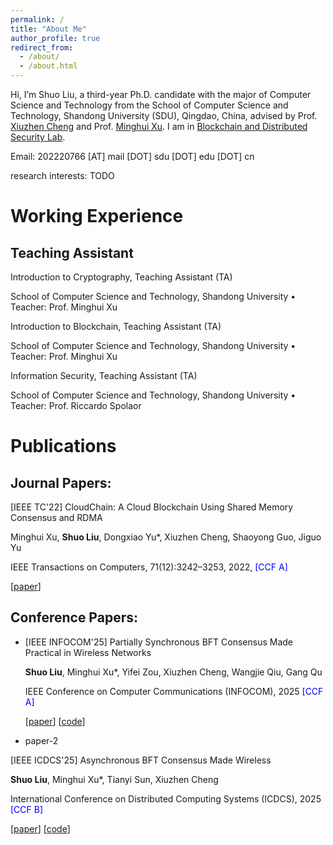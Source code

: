 ```yaml
---
permalink: /
title: "About Me"
author_profile: true
redirect_from: 
  - /about/
  - /about.html
---
```


Hi, I’m Shuo Liu, a third-year Ph.D. candidate with the major of Computer Science and Technology from the School of Computer Science and Technology, Shandong University (SDU), Qingdao, China, advised by Prof. [Xiuzhen Cheng](https://scholar.google.com/citations?user=O1yGhH0AAAAJ&hl=en&oi=ao) and Prof. [Minghui Xu](http://minghuixu.com/). I am in [Blockchain and Distributed Security Lab](https://bc.sdu.edu.cn/).

Email: 202220766 [AT] mail [DOT] sdu [DOT] edu [DOT] cn

research interests: TODO

# Working Experience

## Teaching Assistant

Introduction to Cryptography, Teaching Assistant (TA)

School of Computer Science and Technology, Shandong University • Teacher: Prof. Minghui Xu

Introduction to Blockchain, Teaching Assistant (TA)

School of Computer Science and Technology, Shandong University • Teacher: Prof. Minghui Xu

Information Security, Teaching Assistant (TA)

School of Computer Science and Technology, Shandong University • Teacher: Prof. Riccardo Spolaor

# Publications

## Journal Papers:

[IEEE TC'22] CloudChain: A Cloud Blockchain Using Shared Memory Consensus and RDMA

Minghui Xu, **Shuo Liu**, Dongxiao Yu*, Xiuzhen Cheng, Shaoyong Guo, Jiguo Yu

IEEE Transactions on Computers, 71(12):3242–3253, 2022, <font color='blue'> [CCF A] </font>

[[paper](https://ieeexplore.ieee.org/abstract/document/9699048)]
  

## Conference Papers:

- [IEEE INFOCOM'25] Partially Synchronous BFT Consensus Made Practical in Wireless Networks
  
  **Shuo Liu**, Minghui Xu*, Yifei Zou, Xiuzhen Cheng, Wangjie Qiu, Gang Qu

  IEEE Conference on Computer Communications (INFOCOM), 2025 <font color='blue'> [CCF A] </font>

  [[paper](https://arxiv.org/pdf/2412.05512)] [[code](https://github.com/BDS-SDU/WirelessConsensus-Sync)]

- paper-2








[IEEE ICDCS'25] Asynchronous BFT Consensus Made Wireless

**Shuo Liu**, Minghui Xu*, Tianyi Sun, Xiuzhen Cheng

International Conference on Distributed Computing Systems (ICDCS), 2025 <font color='blue'>[CCF B]</font>
  
[[paper](https://arxiv.org/pdf/2503.21279)] [[code](https://github.com/BDS-SDU/WirelessConsensus-Async)]
